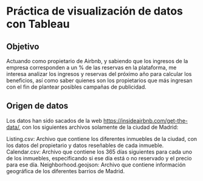 # Práctica de visualización de datos con Tableau

## Objetivo
Actuando como propietario de Airbnb, y sabiendo que los ingresos de la empresa corresponden a un % de las reservas en la plataforma, me interesa analizar los ingresos y reservas del próximo año para calcular los beneficios, así como saber quienes son los propietarios que más ingresan con el fin de plantear posibles campañas de publicidad.

## Origen de datos
Los datos han sido sacados de la web https://insideairbnb.com/get-the-data/, con los siguientes archivos solamente de la ciudad de Madrid:

Listing.csv: Archivo que contiene los diferentes inmuebles de la ciudad, con los datos del propietario y datos reseñables de cada inmueble.
Calendar.csv: Archivo que contiene los 365 días siguientes para cada uno de los inmuebles, especificando si ese día está o no reservado y el precio para ese día.
Neighborhood.geojson: Archivo que contiene información geográfica de los diferentes barrios de Madrid.
